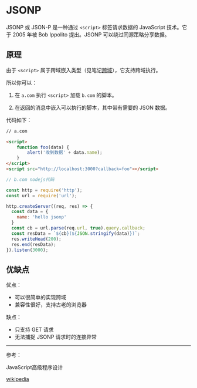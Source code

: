 # JSONP

JSONP 或 JSON-P 是一种通过 `<script>` 标签请求数据的 JavaScript 技术。它于 2005 年被 Bob Ippolito 提出。JSONP 可以绕过同源策略分享数据。

## 原理

由于 `<script>` 属于跨域嵌入类型（见笔记[跨域](https://github.com/shijiatongxue/NoteBook/blob/master/运行环境/跨域.md)），它支持跨域执行。

所以你可以：

1. 在 `a.com` 执行 `<script>` 加载 `b.com` 的脚本。

2. 在返回的消息中嵌入可以执行的脚本，其中带有需要的 JSON 数据。

代码如下：

```html
// a.com

<script>
	function foo(data) {
		alert('收到数据' + data.name);
	}
</script>
<script src="http://localhost:3000?callback=foo"></script>
```

```javascript
// b.com nodejs代码

const http = require('http');
const url = require('url');

http.createServer((req, res) => {
  const data = {
    name: 'hello jsonp'
  }
  const cb = url.parse(req.url, true).query.callback;
  const resData = `${cb}(${JSON.stringify(data)})`;
  res.writeHead(200);
  res.end(resData);
}).listen(3000);
```

## 优缺点

优点：

- 可以很简单的实现跨域
- 兼容性很好，支持古老的浏览器

缺点：

- 只支持 GET 请求
- 无法捕捉 JSONP 请求时的连接异常

---

参考：

JavaScript高级程序设计

[wikipedia](https://en.wikipedia.org/wiki/JSONP)